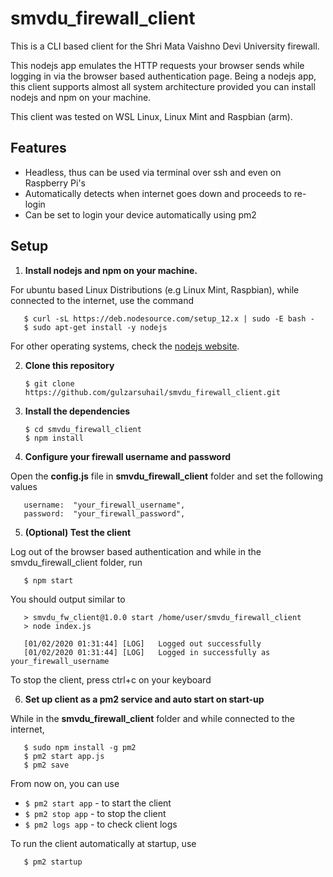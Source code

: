 # smvdu_firewall_client

This is a CLI based client for the Shri Mata Vaishno Devi University firewall.

This nodejs app emulates the HTTP requests your browser sends while logging in via the browser based authentication page. Being a nodejs app, this client supports almost all system architecture provided you can install nodejs and npm on your machine.

This client was tested on WSL Linux, Linux Mint and Raspbian (arm).

## Features

- Headless, thus can be used via terminal over ssh and even on Raspberry Pi's
- Automatically detects when internet goes down and proceeds to re-login
- Can be set to login your device automatically using pm2

## Setup

1. **Install nodejs and npm on your machine.**

 For ubuntu based Linux Distributions (e.g Linux Mint, Raspbian), while connected to the internet, use the command

       $ curl -sL https://deb.nodesource.com/setup_12.x | sudo -E bash -
       $ sudo apt-get install -y nodejs

   For other operating systems, check the [nodejs website](https://nodejs.org/en/).

2. **Clone this repository**

       $ git clone https://github.com/gulzarsuhail/smvdu_firewall_client.git

3. **Install the dependencies**

       $ cd smvdu_firewall_client
       $ npm install

4. **Configure your firewall username and password**

 Open the **config.js** file in  **smvdu_firewall_client** folder and set the following values
 

       username:  "your_firewall_username",
       password:  "your_firewall_password",

5. **(Optional) Test the client**

 Log out of the browser based authentication and while in the smvdu_firewall_client folder, run
 
       $ npm start
   You should output similar to
    
       > smvdu_fw_client@1.0.0 start /home/user/smvdu_firewall_client
       > node index.js
       
       [01/02/2020 01:31:44] [LOG]   Logged out successfully
       [01/02/2020 01:31:44] [LOG]   Logged in successfully as your_firewall_username

 To stop the client, press ctrl+c on your keyboard

6. **Set up client as a pm2 service and auto start on start-up**

 While in the  **smvdu_firewall_client** folder and while connected to the internet,
 
       $ sudo npm install -g pm2
       $ pm2 start app.js
       $ pm2 save
    
   From now on, you can use
   - `$ pm2 start app` - to start the client
   - `$ pm2 stop app` - to stop the client
   - `$ pm2 logs app` - to check client logs

   To run the client automatically at startup, use
   
       $ pm2 startup

